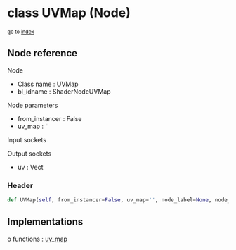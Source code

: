 # class UVMap (Node)

<sub>go to [index](/docs/index.md)</sub>

## Node reference

Node
 - Class name : UVMap
 - bl_idname : ShaderNodeUVMap

Node parameters
 - from_instancer : False
 - uv_map : ''

Input sockets

Output sockets
 - uv : Vect

### Header

``` python
def UVMap(self, from_instancer=False, uv_map='', node_label=None, node_color=None):
```

## Implementations

o functions : [uv_map](/docs/Shader_classes/GLOBAL.md#uv_map)

